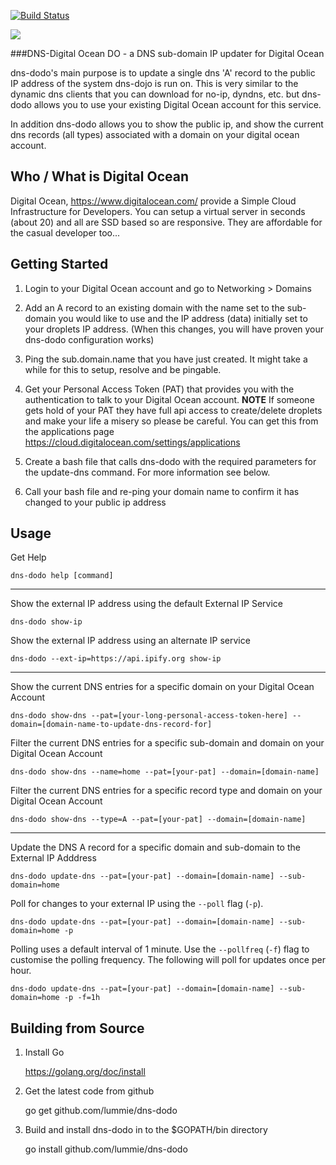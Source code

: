 [![Build Status](https://travis-ci.org/lummie/dns-dodo.png?branch=master)](https://travis-ci.org/lummie/dns-dodo)

![](logo.png)

###DNS-Digital Ocean DO - a DNS sub-domain IP updater for Digital Ocean

dns-dodo's main purpose is to update a single dns 'A' record to the public IP address of the system dns-dojo is run on.
This is very similar to the dynamic dns clients that you can download for no-ip, dyndns, etc. but
dns-dodo allows you to use your existing Digital Ocean account for this service.

In addition dns-dodo allows you to show the public ip, and show the current dns records (all types) associated with a domain on your digital ocean account.


## Who / What is Digital Ocean
Digital Ocean, https://www.digitalocean.com/ provide a Simple Cloud Infrastructure for Developers. You can setup a virtual server in seconds (about 20) and all are SSD based so are responsive.
They are affordable for the casual developer too...

## Getting Started

1. Login to your Digital Ocean account and go to Networking > Domains

2. Add an A record to an existing domain with the name set to the sub-domain you would like to use and the IP address (data) initially set to your droplets IP address. (When this changes, you will have proven your dns-dodo configuration works)

3. Ping the sub.domain.name that you have just created. It might take a while for this to setup, resolve and be pingable.

4. Get your Personal Access Token (PAT) that provides you with the authentication to talk to your Digital Ocean account. 
**NOTE** If someone gets hold of your PAT they have full api access to create/delete droplets and make your life a misery so please be careful.
You can get this from the applications page https://cloud.digitalocean.com/settings/applications

5. Create a bash file that calls dns-dodo with the required parameters for the update-dns command.  For more information see below.

6. Call your bash file and re-ping your domain name to confirm it has changed to your public ip address



## Usage

Get Help

    dns-dodo help [command]

----

Show the external IP address using the default External IP Service

    dns-dodo show-ip

Show the external IP address using an alternate IP service

    dns-dodo --ext-ip=https://api.ipify.org show-ip

----


Show the current DNS entries for a specific domain on your Digital Ocean Account

    dns-dodo show-dns --pat=[your-long-personal-access-token-here] --domain=[domain-name-to-update-dns-record-for]

Filter the current DNS entries for a specific sub-domain and domain on your Digital Ocean Account

    dns-dodo show-dns --name=home --pat=[your-pat] --domain=[domain-name]

Filter the current DNS entries for a specific record type and domain on your Digital Ocean Account

    dns-dodo show-dns --type=A --pat=[your-pat] --domain=[domain-name]


----

Update the DNS A record for a specific domain and sub-domain to the External IP Adddress

    dns-dodo update-dns --pat=[your-pat] --domain=[domain-name] --sub-domain=home


Poll for changes to your external IP using the `--poll` flag (`-p`).

    dns-dodo update-dns --pat=[your-pat] --domain=[domain-name] --sub-domain=home -p


Polling uses a default interval of 1 minute. Use the `--pollfreq` (`-f`) flag to customise the polling frequency.
The following will poll for updates once per hour.

    dns-dodo update-dns --pat=[your-pat] --domain=[domain-name] --sub-domain=home -p -f=1h


## Building from Source

1) Install Go

    https://golang.org/doc/install


2) Get the latest code from github

    go get github.com/lummie/dns-dodo

3) Build and install dns-dodo in to the $GOPATH/bin directory
    
    go install github.com/lummie/dns-dodo
